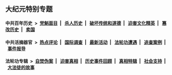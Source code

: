 ## 大纪元特别专题

#### 中共百年历史 &nbsp;>&nbsp; [党魁面目](indexes/nf1176107/README.md?11240430) &nbsp;| &nbsp; [杀人历史](indexes/nf1176106/README.md?11240430) &nbsp;| &nbsp; [破坏传统和道德](indexes/nf1176106/README.md?11240430) &nbsp;| &nbsp; [迫害文化精英](indexes/nf1176111/README.md?11240430) &nbsp;| &nbsp; [篡改历史](indexes/nf1176115/README.md?11240430) &nbsp;| &nbsp; [卖国](indexes/nf1176117/README.md?11240430) 

#### 中共活摘器官 &nbsp;>&nbsp; [热点评论](indexes/nf5879/README.md?11240430) &nbsp;| &nbsp; [国际调查](indexes/nf5947/README.md?11240430) &nbsp;| &nbsp; [最新活动](indexes/nf5883/README.md?11240430) &nbsp;| &nbsp; [法轮功遭遇](indexes/nf5881/README.md?11240430) &nbsp;| &nbsp; [追查案例](indexes/nf5880/README.md?11240430) &nbsp;| &nbsp; [事件报导](indexes/nf5877/README.md?11240430) 

#### 法轮功专辑 &nbsp;>&nbsp; [自焚伪案](indexes/nf5562/README.md?11240430) &nbsp;| &nbsp; [迫害真相](indexes/nf4379/README.md?11240430) &nbsp;| &nbsp; [历史事件回顾](indexes/nf5793/README.md?11240430) &nbsp;| &nbsp; [真相特辑](indexes/nf4389/README.md?11240430) &nbsp;| &nbsp; [社会支持](indexes/nf4386/README.md?11240430) &nbsp;| &nbsp; [大法徒的故事](indexes/nf1147481/README.md?11240430) 
